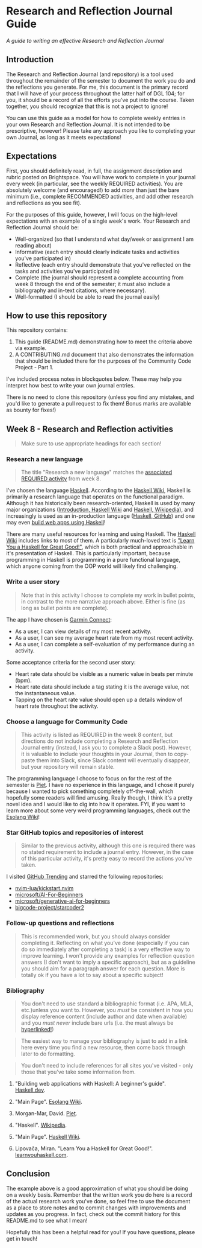 # Research and Reflection Journal Guide
_A guide to writing an effective Research and Reflection Journal_

## Introduction
The Research and Reflection Journal (and repository) is a tool used throughout the remainder of the semester to document the work you do and the reflections you generate. For me, this document is the primary record that I will have of your process throughout the latter half of DGL 104; for you, it should be a record of all the efforts you've put into the course. Taken together, you should recognize that this is not a project to ignore!

You can use this guide as a model for how to complete weekly entries in your own Research and Reflection Journal. It is not intended to be prescriptive, however! Please take any approach you like to completing your own Journal, as long as it meets expectations! 

## Expectations
First, you should definitely read, in full, the assignment description and rubric posted on Brightspace. You will have work to complete in your journal every week (in particular, see the weekly REQUIRED activities). You are absolutely welcome (and encouraged!) to add _more_ than just the bare minimum (i.e., complete RECOMMENDED activities, and add other research and reflections as you see fit).

For the purposes of this guide, however, I will focus on the high-level expectations with an example of a single week's work. Your Research and Reflection Journal should be:
- Well-organized (so that I understand what day/week or assignment I am reading about)
- Informative (each entry should clearly indicate tasks and activities you've participated in)
- Reflective (each entry should demonstrate that you've reflected on the tasks and activities you've participated in)
- Complete (the journal should represent a complete accounting from week 8 through the end of the semester; it must also include a bibliography and in-text citations, where necessary).
- Well-formatted (I should be able to read the journal easily)

## How to use this repository
This repository contains:

1. This guide (README.md) demonstrating how to meet the criteria above via example.
2. A CONTRIBUTING.md document that also demonstrates the information that should be included there for the purposes of the Community Code Project - Part 1. 

I've included process notes in blockquotes below. These may help you interpret how best to write your own journal entries.

There is no need to clone this repository (unless you find any mistakes, and you'd like to generate a pull request to fix them! Bonus marks are available as bounty for fixes!)

## Week 8 - Research and Reflection activities 

> Make sure to use appropriate headings for each section!

### Research a new language

> The title "Research a new language" matches the [associated REQUIRED activity](https://ash-teach.github.io/dgl-104/#/dgl104-2024wi/week-08?id=required-research-a-new-language) from week 8.

I've chosen the language [Haskell](https://www.haskell.org/). According to the [Haskell Wiki](https://wiki.haskell.org/Haskell), Haskell is primarily a research language that operates on the functional paradigm. Although it has historically been research-oriented, Haskell is used by many major organizations ([Introduction, Haskell Wiki](https://wiki.haskell.org/Introduction#Does_anyone_use_functional_programming.3F) and [Haskell, Wikipedia](https://en.wikipedia.org/wiki/Haskell#Industry)), and increasingly is used as an in-production language ([Haskell, GitHub](https://github.com/topics/haskell)) and one may even [build web apps using Haskell](https://haskell.dev/article/Building_web_applications_with_Haskell_A_beginners_guide.html)! 

There are many useful resources for learning and using Haskell. The [Haskell Wiki](https://wiki.haskell.org/Haskell) includes links to most of them. A particularly much-loved text is ["Learn You a Haskell for Great Good!"](https://www.learnyouahaskell.com/), which is both practical and approachable in it's presentation of Haskell. This is particularly important, because programming in Haskell is programming in a pure functional language, which anyone coming from the OOP world will likely find challenging. 

### Write a user story

> Note that in this activity I choose to complete my work in bullet points, in contrast to the more narrative approach above. Either is fine (as long as bullet points are complete).


The app I have chosen is [Garmin Connect](https://play.google.com/store/apps/details?id=com.garmin.android.apps.connectmobile):
- As a user, I can view details of my most recent activity.
- As a user, I can see my average heart rate from my most recent activity.
- As a user, I can complete a self-evaluation of my performance during an activity.

Some acceptance criteria for the second user story:
- Heart rate data should be visible as a numeric value in beats per minute (bpm).
- Heart rate data should include a tag stating it is the average value, not the instantaneous value.
- Tapping on the heart rate value should open up a details window of heart rate throughout the activity.

### Choose a language for Community Code

> This activity is listed as REQUIRED in the week 8 content, but directions do not include completing a Research and Reflection Journal entry (instead, I ask you to complete a Slack post). However, it is valuable to include your thoughts in your Journal, then to copy-paste them into Slack, since Slack content will eventually disappear, but your repository will remain stable.

The programming language I choose to focus on for the rest of the semester is [Piet](https://www.dangermouse.net/esoteric/piet.html). I have no experience in this language, and I chose it purely because I wanted to pick something completely off-the-wall, which hopefully some readers will find amusing. Really though, I think it's a pretty novel idea and I would like to dig into how it operates. FYI, if you want to learn more about some very weird programming languages, check out the [Esolang Wiki](https://esolangs.org/wiki/Main_Page)! 

### Star GitHub topics and repositories of interest

> Similar to the previous activity, although this one is required there was no stated requirement to include a journal entry. However, in the case of this particular activity, it's pretty easy to record the actions you've taken.

I visited [GitHub Trending](https://github.com/trending) and starred the following repositories:
- [nvim-lua/kickstart.nvim](https://github.com/nvim-lua/kickstart.nvim)
- [microsoft/AI-For-Beginners](https://github.com/microsoft/AI-For-Beginners)
- [microsoft/generative-ai-for-beginners](https://github.com/microsoft/generative-ai-for-beginners)
- [bigcode-project/starcoder2](https://github.com/bigcode-project/starcoder2)

### Follow-up questions and reflections

> This is recommended work, but you should always consider completing it. Reflecting on what you've done (especially if you can do so immediately after completing a task) is a very effective way to improve learning. I won't provide any examples for reflection question answers (I don't want to imply a specific approach), but as a guideline you should aim for a paragraph answer for each question. More is totally ok if you have a lot to say about a specific subject!

### Bibliography

> You don't need to use standard a bibliographic format (i.e. APA, MLA, etc.)unless you want to. However, you _must_ be consistent in how you display reference content (include author and date when available) and you _must never_ include bare urls (i.e. the must always be [hyperlinked!]())

> The easiest way to manage your bibliography is just to add in a link here every time you find a new resource, then come back through later to do formatting.

> You don't need to include references for all sites you've visited - only those that you've take some information from.

1. "Building web applications with Haskell: A beginner's guide". [Haskell.dev](https://haskell.dev/article/Building_web_applications_with_Haskell_A_beginners_guide.html).

2. "Main Page". [Esolang Wiki](https://esolangs.org/wiki/Main_Page).

3. Morgan-Mar, David. [Piet](https://www.dangermouse.net/esoteric/piet.html).

4. "Haskell". [Wikipedia](https://en.wikipedia.org/wiki/Haskell).

5. "Main Page". [Haskell Wiki](https://wiki.haskell.org/Haskell).

6. Lipovača, Miran. "Learn You a Haskell for Great Good!". [learnyouhaskell.com](https://www.learnyouahaskell.com/). 

## Conclusion
The example above is a good approximation of what you should be doing on a weekly basis. Remember that the written work you do here is a record of the actual research work you've done, so feel free to use the document as a place to store notes and to commit changes with improvements and updates as you progress. In fact, check out the commit history for this README.md to see what I mean!

Hopefully this has been a helpful read for you! If you have questions, please get in touch! 